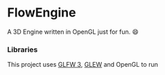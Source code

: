 # FlowEngine

A 3D Engine written in OpenGL just for fun. :smile:

### Libraries

This project uses [GLFW 3](http://www.glfw.org/index.html), [GLEW](http://glew.sourceforge.net/) and OpenGL to run
